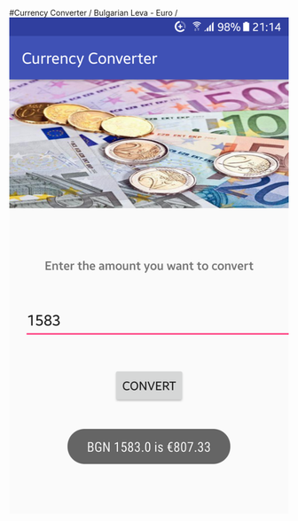 #Currency Converter / Bulgarian Leva - Euro /
![](CurrencyConverter/screenshots/Screenshot_20180314-211416.png)
